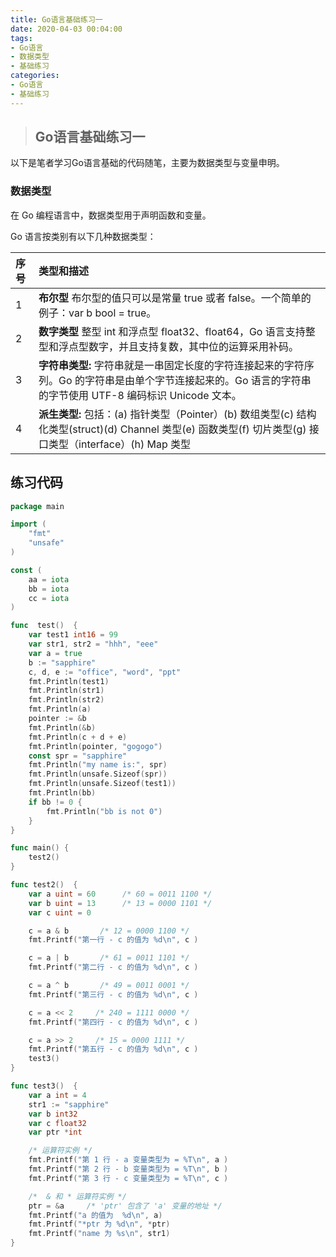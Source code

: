 ```yaml
---
title: Go语言基础练习一
date: 2020-04-03 00:04:00
tags: 
- Go语言
- 数据类型
- 基础练习
categories: 
- Go语言
- 基础练习
---
```


> ## Go语言基础练习一

以下是笔者学习Go语言基础的代码随笔，主要为数据类型与变量申明。

### 数据类型

在 Go 编程语言中，数据类型用于声明函数和变量。

Go 语言按类别有以下几种数据类型：

| 序号 | 类型和描述                                                   |
| :--- | :----------------------------------------------------------- |
| 1    | **布尔型** 布尔型的值只可以是常量 true 或者 false。一个简单的例子：var b bool = true。 |
| 2    | **数字类型** 整型 int 和浮点型 float32、float64，Go 语言支持整型和浮点型数字，并且支持复数，其中位的运算采用补码。 |
| 3    | **字符串类型:** 字符串就是一串固定长度的字符连接起来的字符序列。Go 的字符串是由单个字节连接起来的。Go 语言的字符串的字节使用 UTF-8 编码标识 Unicode 文本。 |
| 4    | **派生类型:** 包括：(a) 指针类型（Pointer）(b) 数组类型(c) 结构化类型(struct)(d) Channel 类型(e) 函数类型(f) 切片类型(g) 接口类型（interface）(h) Map 类型 |

<!-- more -->

## 练习代码

```go
package main

import (
	"fmt"
    "unsafe"
)

const (
	aa = iota
	bb = iota
	cc = iota
)

func  test()  {
	var test1 int16 = 99
	var str1, str2 = "hhh", "eee"
	var a = true
	b := "sapphire"
	c, d, e := "office", "word", "ppt"
	fmt.Println(test1)
	fmt.Println(str1)
	fmt.Println(str2)
	fmt.Println(a)
	pointer := &b
	fmt.Println(&b)
	fmt.Println(c + d + e)
	fmt.Println(pointer, "gogogo")
	const spr = "sapphire"
	fmt.Println("my name is:", spr)
	fmt.Println(unsafe.Sizeof(spr))
	fmt.Println(unsafe.Sizeof(test1))
	fmt.Println(bb)
	if bb != 0 {
		fmt.Println("bb is not 0")
	}
}

func main() {
	test2()
}

func test2()  {
	var a uint = 60      /* 60 = 0011 1100 */
	var b uint = 13      /* 13 = 0000 1101 */
	var c uint = 0

	c = a & b       /* 12 = 0000 1100 */
	fmt.Printf("第一行 - c 的值为 %d\n", c )

	c = a | b       /* 61 = 0011 1101 */
	fmt.Printf("第二行 - c 的值为 %d\n", c )

	c = a ^ b       /* 49 = 0011 0001 */
	fmt.Printf("第三行 - c 的值为 %d\n", c )

	c = a << 2     /* 240 = 1111 0000 */
	fmt.Printf("第四行 - c 的值为 %d\n", c )

	c = a >> 2     /* 15 = 0000 1111 */
	fmt.Printf("第五行 - c 的值为 %d\n", c )
	test3()
}

func test3()  {
	var a int = 4
	str1 := "sapphire"
	var b int32
	var c float32
	var ptr *int

	/* 运算符实例 */
	fmt.Printf("第 1 行 - a 变量类型为 = %T\n", a )
	fmt.Printf("第 2 行 - b 变量类型为 = %T\n", b )
	fmt.Printf("第 3 行 - c 变量类型为 = %T\n", c )

	/*  & 和 * 运算符实例 */
	ptr = &a     /* 'ptr' 包含了 'a' 变量的地址 */
	fmt.Printf("a 的值为  %d\n", a)
	fmt.Printf("*ptr 为 %d\n", *ptr)
	fmt.Printf("name 为 %s\n", str1)
}

```

